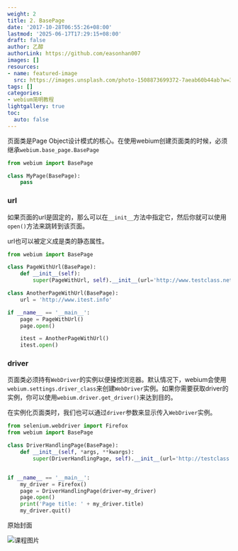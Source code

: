 ```yaml
---
weight: 2
title: 2. BasePage
date: '2017-10-28T06:55:26+08:00'
lastmod: '2025-06-17T17:29:15+08:00'
draft: false
author: 乙醇
authorLink: https://github.com/easonhan007
images: []
resources:
- name: featured-image
  src: https://images.unsplash.com/photo-1508873699372-7aeab60b44ab?w=300
tags: []
categories:
- webium简明教程
lightgallery: true
toc:
  auto: false
---
```




页面类是Page Object设计模式的核心。在使用webium创建页面类的时候，必须继承```webium.base_page.BasePage```

```python
from webium import BasePage

class MyPage(BasePage):
    pass
```

### url

如果页面的url是固定的，那么可以在```__init__```方法中指定它，然后你就可以使用```open()```方法来跳转到该页面。

url也可以被定义成是类的静态属性。

```python
from webium import BasePage

class PageWithUrl(BasePage):
    def __init__(self):
        super(PageWithUrl, self).__init__(url='http://www.testclass.net/')

class AnotherPageWithUrl(BasePage):
    url = 'http://www.itest.info'

if __name__ == '__main__':
    page = PageWithUrl()
    page.open()

    itest = AnotherPageWithUrl()
    itest.open()
```

### driver

页面类必须持有```WebDriver```的实例以便操控浏览器。默认情况下，webium会使用```webium.settings.driver_class```来创建```WebDriver```实例。如果你需要获取driver的实例，你可以使用```webium.driver.get_driver()```来达到目的。

在实例化页面类时，我们也可以通过```driver```参数来显示传入```WebDriver```实例。

```python
from selenium.webdriver import Firefox
from webium import BasePage

class DriverHandlingPage(BasePage):
    def __init__(self, *args, **kwargs):
        super(DriverHandlingPage, self).__init__(url='http://testclass.net/', *args, **kwargs)


if __name__ == '__main__':
    my_driver = Firefox()
    page = DriverHandlingPage(driver=my_driver)
    page.open()
    print('Page title: ' + my_driver.title)
    my_driver.quit()
```




原始封面

![课程图片](https://images.unsplash.com/photo-1508873699372-7aeab60b44ab?w=300)

